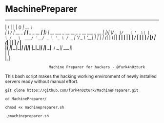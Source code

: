 # MachinePreparer

 __  __            _     _            _____                                    
|  \/  |          | |   (_)          |  __ \                                   
| \  / | __ _  ___| |__  _ _ __   ___| |__) | __ ___ _ __   __ _ _ __ ___ _ __ 
| |\/| |/ _` |/ __| '_ \| | '_ \ / _ \  ___/ '__/ _ \ '_ \ / _` | '__/ _ \ '__|
| |  | | (_| | (__| | | | | | | |  __/ |   | | |  __/ |_) | (_| | | |  __/ |   
|_|  |_|\__,_|\___|_| |_|_|_| |_|\___|_|   |_|  \___| .__/ \__,_|_|  \___|_|   
                                                    | |                        
                                                    |_|                        

						Machine Preparer for hackers - @furk4n0zturk

This bash script makes the hacking working environment of newly installed servers ready without manual effort.

```
git clone https://github.com/furk4n0zturk/MachinePreparer.git
```
```
cd MachinePreparer/
```
```
chmod +x machinepreparer.sh
```
```
./machinepreparer.sh
```
